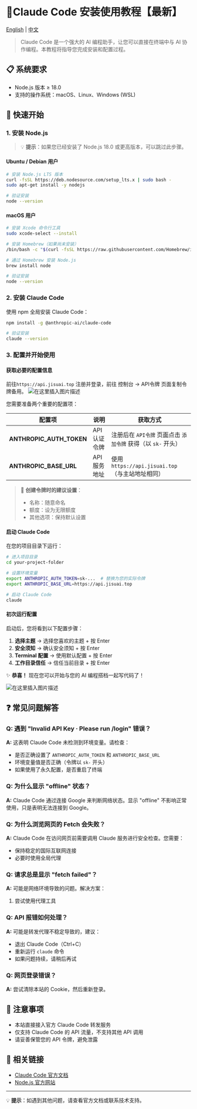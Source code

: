 # 🎉Claude Code 安装使用教程【最新】
[English](README.md) | [中文](README_zh.md)

>Claude Code 是一个强大的 AI 编程助手，让您可以直接在终端中与 AI 协作编程。本教程将指导您完成安装和配置过程。
## 📋 系统要求

- Node.js 版本 ≥ 18.0
- 支持的操作系统：macOS、Linux、Windows (WSL)

## 🚀 快速开始
### 1. 安装 Node.js

> 💡 **提示**：如果您已经安装了 Node.js 18.0 或更高版本，可以跳过此步骤。

#### Ubuntu / Debian 用户

```bash
# 安装 Node.js LTS 版本
curl -fsSL https://deb.nodesource.com/setup_lts.x | sudo bash -
sudo apt-get install -y nodejs

# 验证安装
node --version
```

#### macOS 用户

```bash
# 安装 Xcode 命令行工具
sudo xcode-select --install

# 安装 Homebrew（如果尚未安装）
/bin/bash -c "$(curl -fsSL https://raw.githubusercontent.com/Homebrew/install/HEAD/install.sh)"

# 通过 Homebrew 安装 Node.js
brew install node

# 验证安装
node --version
```

### 2. 安装 Claude Code

使用 npm 全局安装 Claude Code：

```bash
npm install -g @anthropic-ai/claude-code

# 验证安装
claude --version
```

### 3. 配置并开始使用

#### 获取必要的配置信息
前往`https://api.jisuai.top` 注册并登录，前往 控制台 -> API令牌 页面复制令牌备用。
![在这里插入图片描述](https://i-blog.csdnimg.cn/direct/194152b1d42b4edb847aaad216e49657.png)

您需要准备两个重要的配置项：

| 配置项 | 说明 | 获取方式 |
|--------|------|----------|
| **ANTHROPIC_AUTH_TOKEN** | API 认证令牌 | 注册后在 `API令牌` 页面点击 `添加令牌` 获得（以 `sk-` 开头） |
| **ANTHROPIC_BASE_URL** | API 服务地址 | 使用 `https://api.jisuai.top`（与主站地址相同） |

> 📝 **创建令牌时的建议设置**：
> - 名称：随意命名
> - 额度：设为无限额度
> - 其他选项：保持默认设置

#### 启动 Claude Code

在您的项目目录下运行：

```bash
# 进入项目目录
cd your-project-folder

# 设置环境变量
export ANTHROPIC_AUTH_TOKEN=sk-...  # 替换为您的实际令牌
export ANTHROPIC_BASE_URL=https://api.jisuai.top

# 启动 Claude Code
claude
```

#### 初次运行配置

启动后，您将看到以下配置步骤：

1. **选择主题** → 选择您喜欢的主题 + 按 Enter
2. **安全须知** → 确认安全须知 + 按 Enter
3. **Terminal 配置** → 使用默认配置 + 按 Enter
4. **工作目录信任** → 信任当前目录 + 按 Enter

✨ **恭喜！** 现在您可以开始与您的 AI 编程搭档一起写代码了！

![在这里插入图片描述](https://i-blog.csdnimg.cn/direct/6b56ac6aa92b4f15a12e3f4fe03f15aa.png)

## ❓ 常见问题解答

### Q: 遇到 "Invalid API Key · Please run /login" 错误？

**A:** 这表明 Claude Code 未检测到环境变量。请检查：
- 是否正确设置了 `ANTHROPIC_AUTH_TOKEN` 和 `ANTHROPIC_BASE_URL`
- 环境变量值是否正确（令牌以 `sk-` 开头）
- 如果使用了永久配置，是否重启了终端

### Q: 为什么显示 "offline" 状态？

**A:** Claude Code 通过连接 Google 来判断网络状态。显示 "offline" 不影响正常使用，只是表明无法连接到 Google。

### Q: 为什么浏览网页的 Fetch 会失败？

**A:** Claude Code 在访问网页前需要调用 Claude 服务进行安全检查。您需要：
- 保持稳定的国际互联网连接
- 必要时使用全局代理

### Q: 请求总是显示 "fetch failed"？

**A:** 可能是网络环境导致的问题。解决方案：
1. 尝试使用代理工具


### Q: API 报错如何处理？

**A:** 可能是转发代理不稳定导致的，建议：
- 退出 Claude Code（Ctrl+C）
- 重新运行 `claude` 命令
- 如果问题持续，请稍后再试

### Q: 网页登录错误？

**A:** 尝试清除本站的 Cookie，然后重新登录。

## 📌 注意事项

- 本站直接接入官方 Claude Code 转发服务
- 仅支持 Claude Code 的 API 流量，不支持其他 API 调用
- 请妥善保管您的 API 令牌，避免泄露

## 🔗 相关链接

- [Claude Code 官方文档](https://docs.anthropic.com)
- [Node.js 官方网站](https://nodejs.org)

---

💡 **提示**：如遇到其他问题，请查看官方文档或联系技术支持。
